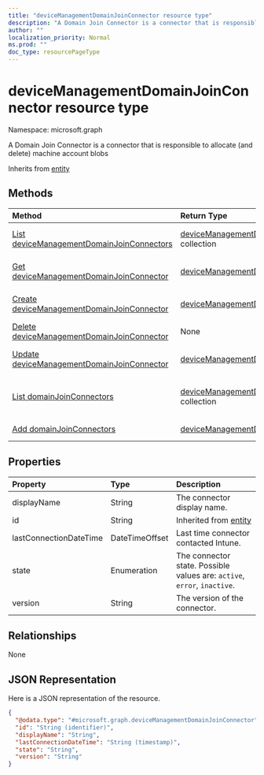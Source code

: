 ```yaml
---
title: "deviceManagementDomainJoinConnector resource type"
description: "A Domain Join Connector is a connector that is responsible to allocate (and delete) machine account blobs"
author: ""
localization_priority: Normal
ms.prod: ""
doc_type: resourcePageType
---
```


# deviceManagementDomainJoinConnector resource type


Namespace: microsoft.graph

A Domain Join Connector is a connector that is responsible to allocate (and delete) machine account blobs


Inherits from [entity](../resources/entity.md)

## Methods
|Method|Return Type|Description|
|:---|:---|:---|
|[List deviceManagementDomainJoinConnectors](../api/devicemanagementdomainjoinconnector-list.md)|[deviceManagementDomainJoinConnector](../resources/devicemanagementdomainjoinconnector.md) collection|List properties and relationships of the [deviceManagementDomainJoinConnector](../resources/devicemanagementdomainjoinconnector.md) objects.|
|[Get deviceManagementDomainJoinConnector](../api/devicemanagementdomainjoinconnector-get.md)|[deviceManagementDomainJoinConnector](../resources/devicemanagementdomainjoinconnector.md)|Read properties and relationships of the [deviceManagementDomainJoinConnector](../resources/devicemanagementdomainjoinconnector.md) object.|
|[Create deviceManagementDomainJoinConnector](../api/devicemanagementdomainjoinconnector-create.md)|[deviceManagementDomainJoinConnector](../resources/devicemanagementdomainjoinconnector.md)|Create a new [deviceManagementDomainJoinConnector](../resources/devicemanagementdomainjoinconnector.md) object.|
|[Delete deviceManagementDomainJoinConnector](../api/devicemanagementdomainjoinconnector-delete.md)|None|Deletes a [deviceManagementDomainJoinConnector](../resources/devicemanagementdomainjoinconnector.md).|
|[Update deviceManagementDomainJoinConnector](../api/devicemanagementdomainjoinconnector-update.md)|[deviceManagementDomainJoinConnector](../resources/devicemanagementdomainjoinconnector.md)|Update the properties of a [deviceManagementDomainJoinConnector](../resources/devicemanagementdomainjoinconnector.md) object.|
|[List domainJoinConnectors](../api/intune-devices-devicemanagement-list-domainjoinconnectors.md)|[deviceManagementDomainJoinConnector](../resources/devicemanagementdomainjoinconnector.md) collection|Get the deviceManagementDomainJoinConnectors from the domainJoinConnectors navigation property.|
|[Add domainJoinConnectors](../api/intune-devices-devicemanagement-post-domainjoinconnectors.md)|[deviceManagementDomainJoinConnector](../resources/devicemanagementdomainjoinconnector.md)|Add domainJoinConnectors by posting to the domainJoinConnectors collection.|

## Properties
|Property|Type|Description|
|:---|:---|:---|
|displayName|String|The connector display name.|
|id|String| Inherited from [entity](../resources/entity.md)|
|lastConnectionDateTime|DateTimeOffset|Last time connector contacted Intune.|
|state|Enumeration|The connector state. Possible values are: `active`, `error`, `inactive`.|
|version|String|The version of the connector.|

## Relationships
None

## JSON Representation
Here is a JSON representation of the resource.
<!-- {
  "blockType": "resource",
  "keyProperty": "id",
  "@odata.type": "microsoft.graph.deviceManagementDomainJoinConnector",
  "baseType": "microsoft.graph.entity",
  "openType": false
}
-->
``` json
{
  "@odata.type": "#microsoft.graph.deviceManagementDomainJoinConnector",
  "id": "String (identifier)",
  "displayName": "String",
  "lastConnectionDateTime": "String (timestamp)",
  "state": "String",
  "version": "String"
}
```

